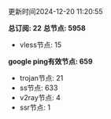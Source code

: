 更新时间2024-12-20 11:20:55

**总订阅: 22**
**总节点: 5958**
- vless节点: 15

**google ping有效节点: 659**
- trojan节点: 21
- ss节点: 633
- v2ray节点: 4
- ssr节点: 1
